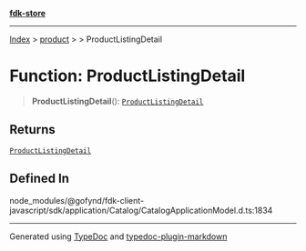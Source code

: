 [**fdk-store**](../../../README.md)
***

[Index](../../../API.md) > [product](../../README.md) > [<internal>](../README.md) > ProductListingDetail

# Function: ProductListingDetail

> **ProductListingDetail**(): [`ProductListingDetail`](../type-aliases/type-alias.ProductListingDetail.md)

## Returns

[`ProductListingDetail`](../type-aliases/type-alias.ProductListingDetail.md)

## Defined In

node\_modules/@gofynd/fdk-client-javascript/sdk/application/Catalog/CatalogApplicationModel.d.ts:1834

***
Generated using [TypeDoc](https://typedoc.org/) and [typedoc-plugin-markdown](https://www.npmjs.com/package/typedoc-plugin-markdown)
